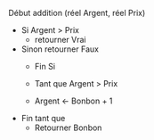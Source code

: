 Début addition (réel Argent, réel Prix)

+ Si Argent > Prix
  + retourner Vrai
+ Sinon retourner Faux
  + Fin Si


  + Tant que Argent > Prix 
  + Argent ← Bonbon + 1
+ Fin tant que
  + Retourner Bonbon
